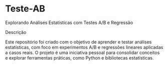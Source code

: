 # Teste-AB
Explorando Análises Estatísticas com Testes A/B e Regressão

Descrição

Este repositório foi criado com o objetivo de aprender e testar análises estatísticas, com foco em experimentos A/B e regressões lineares aplicadas a casos reais. O projeto é uma iniciativa pessoal para consolidar conceitos e explorar ferramentas práticas, como Python e bibliotecas estatísticas.
